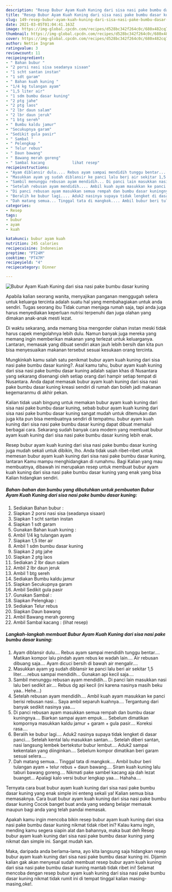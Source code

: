 ```yaml
---
description: "Resep Bubur Ayam Kuah Kuning dari sisa nasi pake bumbu dasar kuning yang lezat Untuk Jualan"
title: "Resep Bubur Ayam Kuah Kuning dari sisa nasi pake bumbu dasar kuning yang lezat Untuk Jualan"
slug: 149-resep-bubur-ayam-kuah-kuning-dari-sisa-nasi-pake-bumbu-dasar-kuning-yang-lezat-untuk-jualan
date: 2021-03-05T01:04:41.163Z
image: https://img-global.cpcdn.com/recipes/d528bc342f264c0c/680x482cq70/bubur-ayam-kuah-kuning-dari-sisa-nasi-pake-bumbu-dasar-kuning-foto-resep-utama.jpg
thumbnail: https://img-global.cpcdn.com/recipes/d528bc342f264c0c/680x482cq70/bubur-ayam-kuah-kuning-dari-sisa-nasi-pake-bumbu-dasar-kuning-foto-resep-utama.jpg
cover: https://img-global.cpcdn.com/recipes/d528bc342f264c0c/680x482cq70/bubur-ayam-kuah-kuning-dari-sisa-nasi-pake-bumbu-dasar-kuning-foto-resep-utama.jpg
author: Nettie Ingram
ratingvalue: 3
reviewcount: 11
recipeingredient:
- " Bahan bubur "
- "2 porsi nasi sisa seadanya sisaan"
- "1 scht santan instan"
- "1 sdt garam"
- " Bahan kuah kuning "
- "1/4 kg tulangan ayam"
- "1,5 liter air"
- "1 sdm bumbu dasar kuning"
- "2 ptg jahe"
- "2 ptg laos"
- "2 lbr daun salam"
- "2 lbr daun jeruk"
- "1 btg sereh"
- " Bumbu kaldu jamur"
- "Secukupnya garam"
- "Sedikit gula pasir"
- " Sambal "
- " Pelengkap "
- " Telur rebus"
- " Daun bawang"
- " Bawang merah goreng"
- " Sambal kacang            lihat resep"
recipeinstructions:
- "Ayam diblansir dulu.... Rebus ayam sampai mendidih tunggu bentar.... Matikan kompor lalu pindah ayam rebus ke wadah lain.... Air rebusan dibuang saja.... Ayam dicuci bersih di bawah air mengalir...."
- "Masukkan ayam yg sudah diblansir ke panci lalu beri air sekitar 1,5 liter.....rebus sampai mendidih... Gunakan api kecil saja...."
- "Sambil menunggu rebusan ayam mendidih... Di panci lain masukkan nasi lalu beri sedikit air.... Rebus dg api kecil (ini karena nasinya masih beku yaa.. Hehe...)"
- "Setelah rebusan ayam mendidih.... Ambil kuah ayam masukkan ke panci berisi rebusan nasi... Saya ambil separuh kuahnya.... Tergantung dari banyak sedikit nasinya yaa...."
- "Di panci rebusan ayam masukkan semua rempah dan bumbu dasar kuningnya.... Biarkan sampai ayam empuk.... Sebelum dimatikan kompornya masukkan kaldu jamur + garam + gula pasir.... Koreksi rasa...."
- "Beralih ke bubur lagi.... Aduk2 nasinya supaya tidak lengket di dasar panci.... Setelah kental lalu masukkan santan.... Setelah diberi santan, nasi langsung lembek bertekstur bubur lembut.... Aduk2 sampai kekentalan yang diinginkan.... Sebelum kompor dimatikan beri garam sesuai selera...."
- "Dah matang semua... Tinggal tata di mangkok.... Ambil bubur beri tulangan ayam + telur rebus + daun bawang.... Siram kuah kuning lalu taburi bawang goreng.... Nikmati pake sambel kacang aja dah lezat buanget... Apalagi kalo versi bubur lengkap yaa.... Hahaha...."
categories:
- Resep
tags:
- bubur
- ayam
- kuah

katakunci: bubur ayam kuah 
nutrition: 245 calories
recipecuisine: Indonesian
preptime: "PT24M"
cooktime: "PT47M"
recipeyield: "4"
recipecategory: Dinner

---
```



![Bubur Ayam Kuah Kuning dari sisa nasi pake bumbu dasar kuning](https://img-global.cpcdn.com/recipes/d528bc342f264c0c/680x482cq70/bubur-ayam-kuah-kuning-dari-sisa-nasi-pake-bumbu-dasar-kuning-foto-resep-utama.jpg)

Apabila kalian seorang wanita, menyajikan panganan menggugah selera untuk keluarga tercinta adalah suatu hal yang membahagiakan untuk anda sendiri. Tugas seorang ibu Tidak cuman menjaga rumah saja, tapi anda juga harus menyediakan keperluan nutrisi terpenuhi dan juga olahan yang dimakan anak-anak mesti lezat.

Di waktu  sekarang, anda memang bisa mengorder olahan instan meski tidak harus capek mengolahnya lebih dulu. Namun banyak juga mereka yang memang ingin memberikan makanan yang terlezat untuk keluarganya. Lantaran, memasak yang dibuat sendiri akan jauh lebih bersih dan kita pun bisa menyesuaikan makanan tersebut sesuai kesukaan orang tercinta. 



Mungkinkah kamu salah satu penikmat bubur ayam kuah kuning dari sisa nasi pake bumbu dasar kuning?. Asal kamu tahu, bubur ayam kuah kuning dari sisa nasi pake bumbu dasar kuning adalah sajian khas di Nusantara yang sekarang disenangi oleh setiap orang dari hampir setiap tempat di Nusantara. Anda dapat memasak bubur ayam kuah kuning dari sisa nasi pake bumbu dasar kuning kreasi sendiri di rumah dan boleh jadi makanan kegemaranmu di akhir pekan.

Kalian tidak usah bingung untuk memakan bubur ayam kuah kuning dari sisa nasi pake bumbu dasar kuning, sebab bubur ayam kuah kuning dari sisa nasi pake bumbu dasar kuning sangat mudah untuk ditemukan dan juga kita pun bisa membuatnya sendiri di tempatmu. bubur ayam kuah kuning dari sisa nasi pake bumbu dasar kuning dapat dibuat memalui berbagai cara. Sekarang sudah banyak cara modern yang membuat bubur ayam kuah kuning dari sisa nasi pake bumbu dasar kuning lebih enak.

Resep bubur ayam kuah kuning dari sisa nasi pake bumbu dasar kuning juga mudah sekali untuk dibikin, lho. Anda tidak usah ribet-ribet untuk memesan bubur ayam kuah kuning dari sisa nasi pake bumbu dasar kuning, lantaran Kamu mampu menghidangkan di rumahmu. Bagi Kalian yang mau membuatnya, dibawah ini merupakan resep untuk membuat bubur ayam kuah kuning dari sisa nasi pake bumbu dasar kuning yang enak yang bisa Kalian hidangkan sendiri.

<!--inarticleads1-->

##### Bahan-bahan dan bumbu yang dibutuhkan untuk pembuatan Bubur Ayam Kuah Kuning dari sisa nasi pake bumbu dasar kuning:

1. Sediakan  Bahan bubur :
1. Siapkan 2 porsi nasi sisa (seadanya sisaan)
1. Siapkan 1 scht santan instan
1. Siapkan 1 sdt garam
1. Gunakan  Bahan kuah kuning :
1. Ambil 1/4 kg tulangan ayam
1. Siapkan 1,5 liter air
1. Ambil 1 sdm bumbu dasar kuning
1. Siapkan 2 ptg jahe
1. Siapkan 2 ptg laos
1. Sediakan 2 lbr daun salam
1. Ambil 2 lbr daun jeruk
1. Ambil 1 btg sereh
1. Sediakan  Bumbu kaldu jamur
1. Siapkan Secukupnya garam
1. Ambil Sedikit gula pasir
1. Gunakan  Sambal :
1. Siapkan  Pelengkap :
1. Sediakan  Telur rebus
1. Siapkan  Daun bawang
1. Ambil  Bawang merah goreng
1. Ambil  Sambal kacang :           (lihat resep)




<!--inarticleads2-->

##### Langkah-langkah membuat Bubur Ayam Kuah Kuning dari sisa nasi pake bumbu dasar kuning:

1. Ayam diblansir dulu.... Rebus ayam sampai mendidih tunggu bentar.... Matikan kompor lalu pindah ayam rebus ke wadah lain.... Air rebusan dibuang saja.... Ayam dicuci bersih di bawah air mengalir....
1. Masukkan ayam yg sudah diblansir ke panci lalu beri air sekitar 1,5 liter.....rebus sampai mendidih... Gunakan api kecil saja....
1. Sambil menunggu rebusan ayam mendidih... Di panci lain masukkan nasi lalu beri sedikit air.... Rebus dg api kecil (ini karena nasinya masih beku yaa.. Hehe...)
1. Setelah rebusan ayam mendidih.... Ambil kuah ayam masukkan ke panci berisi rebusan nasi... Saya ambil separuh kuahnya.... Tergantung dari banyak sedikit nasinya yaa....
1. Di panci rebusan ayam masukkan semua rempah dan bumbu dasar kuningnya.... Biarkan sampai ayam empuk.... Sebelum dimatikan kompornya masukkan kaldu jamur + garam + gula pasir.... Koreksi rasa....
1. Beralih ke bubur lagi.... Aduk2 nasinya supaya tidak lengket di dasar panci.... Setelah kental lalu masukkan santan.... Setelah diberi santan, nasi langsung lembek bertekstur bubur lembut.... Aduk2 sampai kekentalan yang diinginkan.... Sebelum kompor dimatikan beri garam sesuai selera....
1. Dah matang semua... Tinggal tata di mangkok.... Ambil bubur beri tulangan ayam + telur rebus + daun bawang.... Siram kuah kuning lalu taburi bawang goreng.... Nikmati pake sambel kacang aja dah lezat buanget... Apalagi kalo versi bubur lengkap yaa.... Hahaha....




Ternyata cara buat bubur ayam kuah kuning dari sisa nasi pake bumbu dasar kuning yang enak simple ini enteng sekali ya! Kalian semua bisa memasaknya. Cara buat bubur ayam kuah kuning dari sisa nasi pake bumbu dasar kuning Cocok banget buat anda yang sedang belajar memasak maupun bagi anda yang telah pandai memasak.

Apakah kamu ingin mencoba bikin resep bubur ayam kuah kuning dari sisa nasi pake bumbu dasar kuning nikmat tidak ribet ini? Kalau kamu ingin, mending kamu segera siapin alat dan bahannya, maka buat deh Resep bubur ayam kuah kuning dari sisa nasi pake bumbu dasar kuning yang nikmat dan simple ini. Sangat mudah kan. 

Maka, daripada anda berlama-lama, ayo kita langsung saja hidangkan resep bubur ayam kuah kuning dari sisa nasi pake bumbu dasar kuning ini. Dijamin kalian gak akan menyesal sudah membuat resep bubur ayam kuah kuning dari sisa nasi pake bumbu dasar kuning mantab tidak ribet ini! Selamat mencoba dengan resep bubur ayam kuah kuning dari sisa nasi pake bumbu dasar kuning nikmat tidak rumit ini di tempat tinggal kalian masing-masing,oke!.

